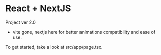 # React + NextJS

Project ver 2.0
 * vite gone, nextjs here for better animations compatibility and ease of use.

To get started, take a look at src/app/page.tsx.
